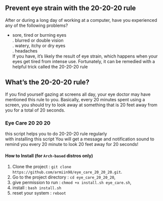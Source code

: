 ## Prevent eye strain with the 20-20-20 rule
After or during a long day of working at a computer, have you experienced any of the following problems? </br>
- sore, tired or burning eyes </br>
.   blurred or double vision </br>
.   watery, itchy or dry eyes </br>
.   headaches </br>
If you have, it’s likely the result of eye strain, which happens when your eyes get tired from intense use. Fortunately, it can be remedied with a helpful trick called the 20-20-20 rule

## What’s the 20-20-20 rule?
If you find yourself gazing at screens all day, your eye doctor may have mentioned this rule to you. Basically, every 20 minutes spent using a screen, you should try to look away at something that is 20 feet away from you for a total of 20 seconds.

### Eye Care 20 20 20
this script helps you to do 20-20-20 rule regularly</br>
with installing this script You will get a message and notification sound to remind you every 20 minute to look 20 feet away for 20 seconds!  

#### How to Install (for `Arch-based` distros only)
1. Clone the project            : `git clone https://github.com/armiin98/eye_care_20_20_20.git`.
2. Go to the project directory  : `cd eye_care_20_20_20`,
3. give permission to run       : `chmod +x install.sh eye_care.sh`,
4. install                      : `bash install.sh` 
5. reset your system            : `reboot`

